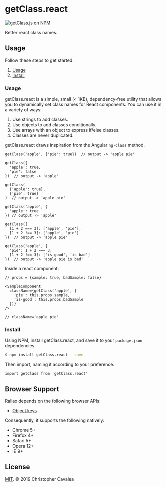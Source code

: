 # getClass.react

[![getClass.js on NPM](https://img.shields.io/npm/v/getclass.react.svg?style=flat-square)](https://www.npmjs.com/package/getclass.react)

Better react class names.

## Usage

Follow these steps to get started:

1. [Usage](#usage)
2. [Install](#install)

### Usage

getClass.react is a simple, small (< 1KB), dependency-free utility that allows you to dynamically set class names for React components.  You can use it in a variety of ways:

1. Use strings to add classes.
2. Use objects to add classes conditionally.
3. Use arrays with an object to express if/else classes.
4. Classes are never duplicated.

getClass.react draws inspiration from the Angular `ng-class` method.

```es6
getClass('apple', {'pie': true})  // output -> 'apple pie'

getClass({
  'apple': true,
  'pie': false
})  // output -> 'apple'

getClass(
  {'apple': true}, 
  {'pie': true}
)  // output -> 'apple pie'

getClass('apple', {
  'apple': true
}) // output -> 'apple'

getClass({
  [1 + 2 === 3]: ['apple', 'pie'],
  [1 + 2 !== 3]: ['apple', 'pie']
})  // output -> 'apple pie'

getClass('apple', {
  'pie': 1 + 2 === 3,
  [1 + 2 !== 3]: ['is good', 'is bad']
})  // output -> 'apple pie is bad'
```

Inside a react component:

```es6
// props = {sample: true, badSample: false}

<SampleComponent
  className={getClass('apple', {
    'pie': this.props.sample,
    'is-good': this.props.badSample
  })}
/>  

// className='apple pie'
```

### Install

Using NPM, install getClass.react, and save it to your `package.json` dependencies.

```bash
$ npm install getClass.react --save
```

Then import, naming it according to your preference.

```es6
import getClass from 'getClass.react'
```

## Browser Support

Rallax depends on the following browser APIs:

* [Object.keys](https://developer.mozilla.org/en-US/docs/Web/JavaScript/Reference/Global_Objects/Object/keys)

Consequently, it supports the following natively:

* Chrome 5+
* Firefox 4+
* Safari 5+
* Opera 12+
* IE 9+

## License

[MIT](https://opensource.org/licenses/MIT). © 2019 Christopher Cavalea